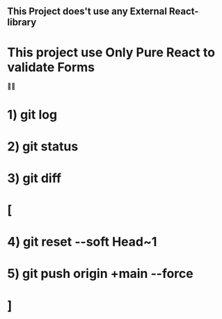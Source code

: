 ## This Project does't use any External React-library

# This project use Only Pure React to validate Forms

🧠🚀

<!-- Steps to delete last commit from git-->
# 1) git log
# 2) git status
# 3) git diff
<!-- to delete last commit -->
# [
# 4) git reset --soft Head~1 
# 5) git push origin +main --force
# ]